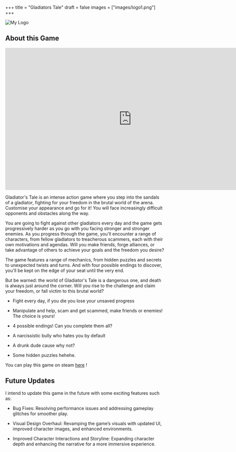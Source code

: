 +++
title = "Gladiators Tale"
draft = false
images = ["images/logo1.png"]
+++

![My Logo](http://localhost:1313/images/logo1.png)

## About this Game

<iframe width="800" height="450" src="https://www.youtube.com/embed/-MPzzlpa61Q?si=w5NfT4JjVq7nf4M-" title="YouTube video player" frameborder="0" allow="accelerometer; autoplay; clipboard-write; encrypted-media; gyroscope; picture-in-picture; web-share" referrerpolicy="strict-origin-when-cross-origin" allowfullscreen></iframe>

Gladiator's Tale is an intense action game where you step into the sandals of a gladiator, fighting for your freedom in the brutal world of the arena. Customise your appearance and go for it! You will face increasingly difficult opponents and obstacles along the way.

You are going to fight against other gladiators every day and the game gets progressively harder as you go with you facing stronger and stronger enemies. As you progress through the game, you'll encounter a range of characters, from fellow gladiators to treacherous scammers, each with their own motivations and agendas. Will you make friends, forge alliances, or take advantage of others to achieve your goals and the freedom you desire?

The game features a range of mechanics, from hidden puzzles and secrets to unexpected twists and turns. And with four possible endings to discover, you'll be kept on the edge of your seat until the very end.

But be warned: the world of Gladiator's Tale is a dangerous one, and death is always just around the corner. Will you rise to the challenge and claim your freedom, or fall victim to this brutal world?

- Fight every day, if you die you lose your unsaved progress

- Manipulate and help, scam and get scammed, make friends or enemies! The choice is yours!

- 4 possible endings! Can you complete them all?

- A narcissistic bully who hates you by default

- A drunk dude cause why not?

- Some hidden puzzles hehehe.

You can play this game on steam [here](https://store.steampowered.com/app/1428650/Gladiators_Tale/)
!

## Future Updates

I intend to update this game in the future with some exciting features such as:

- Bug Fixes: Resolving performance issues and addressing gameplay glitches for smoother play.

- Visual Design Overhaul: Revamping the game’s visuals with updated UI, improved character images, and enhanced environments.

- Improved Character Interactions and Storyline: Expanding character depth and enhancing the narrative for a more immersive experience.
